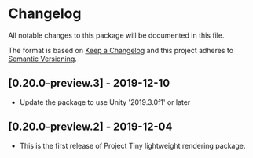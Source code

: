 # Changelog
All notable changes to this package will be documented in this file.

The format is based on [Keep a Changelog](http://keepachangelog.com/en/1.0.0/)
and this project adheres to [Semantic Versioning](http://semver.org/spec/v2.0.0.html).

## [0.20.0-preview.3] - 2019-12-10

* Update the package to use Unity '2019.3.0f1' or later

## [0.20.0-preview.2] - 2019-12-04

* This is the first release of Project Tiny lightweight rendering package.